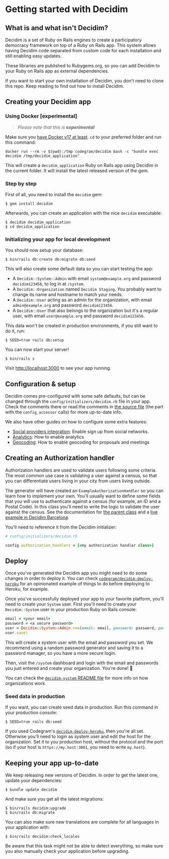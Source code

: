# Getting started with Decidim

## What is and what isn't Decidim?

Decidim is a set of Ruby on Rails engines to create a participatory democracy framework on top of a Ruby on Rails app. This system allows having Decidim code separated from custom code for each installation and still enabling easy updates.

These libraries are published to Rubygems.org, so you can add Decidim to your Ruby on Rails app as external dependencies.

If you want to start your own installation of Decidim, you don't need to clone this repo. Keep reading to find out how to install Decidim.

## Creating your Decidim app

### Using Docker [experimental]

> *Please note that this is **experimental***

Make sure you [have Docker v17 at least](https://docs.docker.com/engine/installation/). `cd` to your preferred folder and run this command:

```
docker run --rm -v $(pwd):/tmp codegram/decidim bash -c "bundle exec decidim /tmp/decidim_application"
```

This will create a `decidim_application` Ruby on Rails app using Decidim in the current folder. It will install the latest released version of the gem.

### Step by step

First of all, you need to install the `decidim` gem:

```
$ gem install decidim
```

Afterwards, you can create an application with the nice `decidim` executable:

```
$ decidim decidim_application
$ cd decidim_application
```

### Initializing your app for local development

You should now setup your database:

```
$ bin/rails db:create db:migrate db:seed
```

This will also create some default data so you can start testing the app:

* A `Decidim::System::Admin` with email `system@example.org` and password `decidim123456`, to log in at `/system`.
* A `Decidim::Organization` named `Decidim Staging`. You probably want to change its name and hostname to match your needs.
* A `Decidim::User` acting as an admin for the organization, with email `admin@example.org` and password `decidim123456`.
* A `Decidim::User` that also belongs to the organization but it's a regular user, with email `user@example.org` and password `decidim123456`.

This data won't be created in production environments, if you still want to do it, run:

```
$ SEED=true rails db:setup
```

You can now start your server!

```
$ bin/rails s
```

Visit [http://localhost:3000](http://localhost:3000) to see your app running.

## Configuration & setup

Decidim comes pre-configured with some safe defaults, but can be changed through the `config/initializers/decidim.rb` file in your app. Check the comments there or read the comments in [the source file](https://github.com/decidim/decidim/blob/master/decidim-core/lib/decidim/core.rb) (the part with the `config_accessor` calls) for more up-to-date info.

We also have other guides on how to configure some extra features:

- [Social providers integration](https://github.com/decidim/decidim/blob/master/docs/social_providers.md): Enable sign up from social networks.
- [Analytics](https://github.com/decidim/decidim/blob/master/docs/analytics.md): How to enable analytics
- [Geocoding](https://github.com/decidim/decidim/blob/master/docs/geocoding.md): How to enable geocoding for proposals and meetings

## Creating an Authorization handler

Authorization handlers are used to validate users following some criteria. The most common use case is validating a user against a census, so that you can differentiate users living in your city from users living outside.

The generator will have created an `ExampleAuthorizationHandler` so you can learn how to implement your own. You'll usually want to define some fields that you will use to authenticate against a census (for example, an ID and a Postal Code). In this class you'll need to write the logic to validate the user against the census. See the documentation for [the parent class](https://github.com/decidim/decidim/blob/master/decidim-core/app/services/decidim/authorization_handler.rb) and a [live example in Decidim Barcelona](https://github.com/decidim/decidim-barcelona/blob/master/app/services/census_authorization_handler.rb).

You'll need to reference it from the Decidim initializer:

```ruby
# config/initializers/decidim.rb

config.authorization_handlers = [<my authorization handler class>]
```

## Deploy

Once you've generated the Decidim app you might need to do some changes in order to deploy it. You can check [`codegram/decidim-deploy-heroku`](https://github.com/codegram/decidim-deploy-heroku) for an opinionated example of things to do before deploying to Heroku, for example.

Once you've successfully deployed your app to your favorite platform, you'll need to create your `System` user. First you'll need to create your `Decidim::System` user in your production Ruby on Rails console:

```ruby
email = <your email>
password = <a secure password>
user = Decidim::System::Admin.new(email: email, password: password, password_confirmation: password)
user.save!
```

This will create a system user with the email and password you set. We recommend using a random password generator and saving it to a password manager, so you have a more secure login.

Then, visit the `/system` dashboard and login with the email and passwords you just entered and create your organization. You're done! :tada:

You can check the [`decidim-system` README file](https://github.com/decidim/decidim/tree/master/decidim-system/README.md) for more info on how organizations work.

### Seed data in production

If you want, you can create seed data in production. Run this command in your production console:

```
$ SEED=true rails db:seed
```

If you used Codegram's [`decidim-deploy-heroku`](https://github.com/codegram/decidim-deploy-heroku), then you're all set. Otherwise you'll need to login as system user and edit the host for the organization. Set it to you production host, without the protocol and the port (so if your host is `https://my.host:3001`, you need to write `my.host`).

## Keeping your app up-to-date

We keep releasing new versions of Decidim. In order to get the latest one, update your dependencies:

```
$ bundle update decidim
```

And make sure you get all the latest migrations:

```
$ bin/rails decidim:upgrade
$ bin/rails db:migrate
```

You can also make sure new translations are complete for all languages in your
application with:

```
$ bin/rails decidim:check_locales
```

Be aware that this task might not be able to detect everything, so make sure you
also manually check your application before upgrading.
